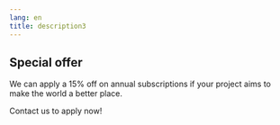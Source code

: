 ```yaml
---
lang: en
title: description3
---
```

## Special offer

We can apply a 15% off on annual subscriptions if your project aims to make the world a better place.

Contact us to apply now!
